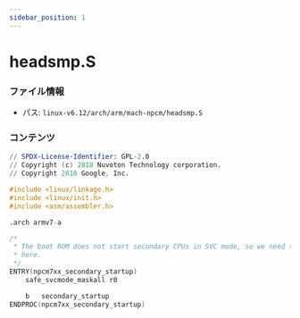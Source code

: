 ```yaml
---
sidebar_position: 1
---
```

# headsmp.S

### ファイル情報

- パス: `linux-v6.12/arch/arm/mach-npcm/headsmp.S`

### コンテンツ

```S
// SPDX-License-Identifier: GPL-2.0
// Copyright (c) 2018 Nuvoton Technology corporation.
// Copyright 2018 Google, Inc.

#include <linux/linkage.h>
#include <linux/init.h>
#include <asm/assembler.h>

.arch armv7-a

/*
 * The boot ROM does not start secondary CPUs in SVC mode, so we need to do that
 * here.
 */
ENTRY(npcm7xx_secondary_startup)
	safe_svcmode_maskall r0

	b	secondary_startup
ENDPROC(npcm7xx_secondary_startup)

```
